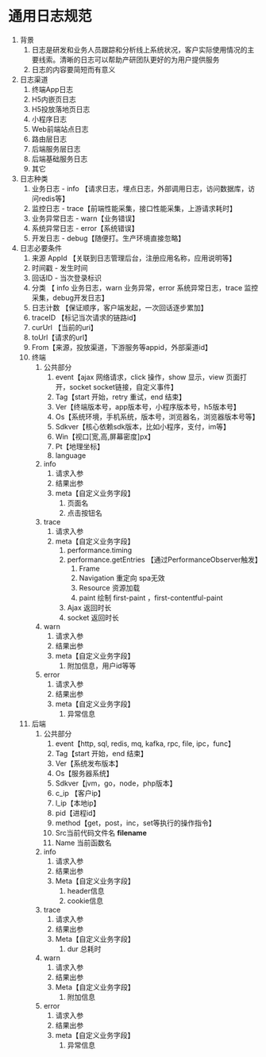 # 通用日志规范

1. 背景
    1. 日志是研发和业务人员跟踪和分析线上系统状况，客户实际使用情况的主要线索。清晰的日志可以帮助产研团队更好的为用户提供服务
    2. 日志的内容要简短而有意义
2. 日志渠道
    1. 终端App日志
    2. H5内嵌页日志
    3. H5投放落地页日志
    4. 小程序日志
    5. Web前端站点日志
    6. 路由层日志
    7. 后端服务层日志
    8. 后端基础服务日志
    9. 其它
3. 日志种类
    1. 业务日志 - info 【请求日志，埋点日志，外部调用日志，访问数据库，访问redis等】
    2. 监控日志 - trace【前端性能采集，接口性能采集，上游请求耗时】
    3. 业务异常日志 - warn【业务错误】
    4. 系统异常日志 - error【系统错误】
    5. 开发日志 - debug【随便打。生产环境直接忽略】
4. 日志必要条件
    1. 来源 AppId 【关联到日志管理后台，注册应用名称，应用说明等】
    2. 时间戳 - 发生时间
    3. 回话ID - 当次登录标识
    4. 分类 【 info 业务日志，warn 业务异常，error 系统异常日志，trace 监控采集，debug开发日志】
    5. 日志计数 【保证顺序，客户端发起，一次回话逐步累加】
    6. traceID 【标记当次请求的链路id】
    7. curUrl 【当前的uri】
    8. toUrl【请求的url】
    9. From【来源，投放渠道，下游服务等appid，外部渠道id】
    10. 终端
        1. 公共部分
            1. event【ajax 网络请求，click 操作，show 显示，view 页面打开，socket socket链接，自定义事件】
            2. Tag【start 开始，retry 重试，end 结束】
            3. Ver【终端版本号，app版本号，小程序版本号，h5版本号】
            4. Os【系统环境，手机系统，版本号，浏览器名，浏览器版本号等】
            5. Sdkver【核心依赖sdk版本，比如小程序，支付，im等】
            6. Win【视口[宽,高,屏幕密度]px】
            7. Pt【地理坐标】
            8. language
        2. info
            1. 请求入参
            2. 结果出参
            3. meta【自定义业务字段】
                1. 页面名
                2. 点击按钮名
        3. trace
            1. 请求入参
            2. meta【自定义业务字段】
                1. performance.timing
                2. performance.getEntries 【通过PerformanceObserver触发】
                    1. Frame 
                    2. Navigation 重定向 spa无效
                    3. Resource 资源加载
                    4. paint 绘制 first-paint ，first-contentful-paint
                3. Ajax 返回时长
                4. socket 返回时长
        4. warn
            1. 请求入参
            2. 结果出参
            3. meta【自定义业务字段】
                1. 附加信息，用户id等等
        5. error
            1. 请求入参
            2. 结果出参
            3. meta【自定义业务字段】
                1. 异常信息
    11. 后端
        1. 公共部分
            1. event【http, sql, redis, mq, kafka, rpc, file, ipc，func】
            2. Tag【start 开始，end 结束】
            3. Ver【系统发布版本】
            4. Os【服务器系统】
            5. Sdkver【jvm，go，node，php版本】
            6. c_ip 【客户ip】
            7. l_ip【本地ip】
            8. pid【进程id】
            9. method【get，post，inc，set等执行的操作指令】
            10. Src当前代码文件名 __filename__
            11. Name 当前函数名
        2. info
            1. 请求入参
            2. 结果出参
            3. Meta【自定义业务字段】
                1. header信息
                2. cookie信息
        3. trace
            1. 请求入参
            2. 结果出参
            3. Meta【自定义业务字段】
                1. dur 总耗时
        4. warn
            1. 请求入参
            2. 结果出参
            3. Meta【自定义业务字段】
                1. 附加信息
        5. error
            1. 请求入参
            2. 结果出参
            3. meta【自定义业务字段】
                1. 异常信息
